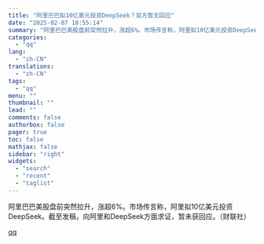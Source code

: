 ```yaml
---
title: "阿里巴巴拟10亿美元投资DeepSeek？双方暂无回应"
date: "2025-02-07 18:55:14"
summary: "阿里巴巴美股盘前突然拉升，涨超6%。市场传言称，阿里拟10亿美元投资DeepSeek。截至发稿，向阿里和DeepSeek方面求证，暂未获回应。（财联社）"
categories:
  - "qq"
lang:
  - "zh-CN"
translations:
  - "zh-CN"
tags:
  - "qq"
menu: ""
thumbnail: ""
lead: ""
comments: false
authorbox: false
pager: true
toc: false
mathjax: false
sidebar: "right"
widgets:
  - "search"
  - "recent"
  - "taglist"
---
```


阿里巴巴美股盘前突然拉升，涨超6%。市场传言称，阿里拟10亿美元投资DeepSeek。截至发稿，向阿里和DeepSeek方面求证，暂未获回应。（财联社）

[qq](https://new.qq.com/rain/a/20250207A07S3T00)
